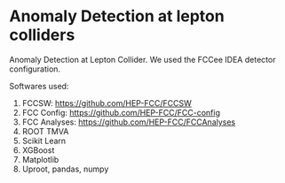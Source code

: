 # Anomaly Detection at lepton colliders 


Anomaly Detection at Lepton Collider. We used the FCCee IDEA detector configuration.


Softwares used:

1. FCCSW: https://github.com/HEP-FCC/FCCSW
2. FCC Config: https://github.com/HEP-FCC/FCC-config
3. FCC Analyses: https://github.com/HEP-FCC/FCCAnalyses
4. ROOT TMVA
5. Scikit Learn
6. XGBoost
7. Matplotlib
8. Uproot, pandas, numpy
